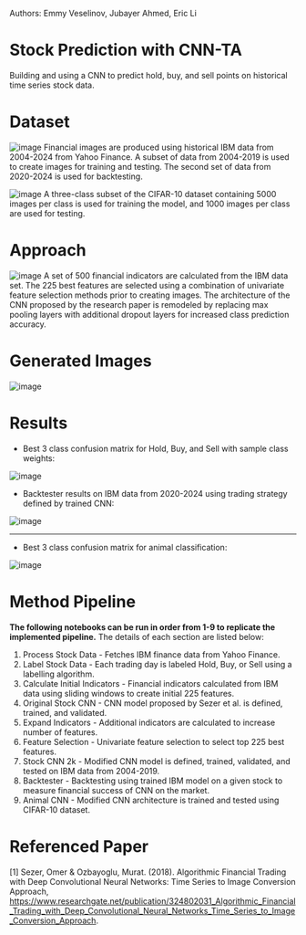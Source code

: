 Authors: Emmy Veselinov, Jubayer Ahmed, Eric Li
# Stock Prediction with CNN-TA

Building and using a CNN to predict hold, buy, and sell points on historical time series stock data.

# Dataset
![image](https://github.com/emmyvese12/CNN-stock-prediction/assets/66185881/1cadfd0d-c506-492d-8884-7d25e983e754)
Financial images are produced using historical IBM data from 2004-2024 from Yahoo Finance. A subset of data from 2004-2019 is used to create images for training and testing. The second set of data from 2020-2024 is used for backtesting.

![image](https://github.com/emmyvese12/CNN-stock-prediction/assets/66185881/fe7f8ecd-549f-41e6-866d-ca1e5415ca0a)
A three-class subset of the CIFAR-10 dataset containing 5000 images per class is used for training the model, and 1000 images per class are used for testing.

# Approach
![image](https://github.com/emmyvese12/CNN-stock-prediction/assets/66185881/15d58a2d-9f30-4b06-99f1-9c481a5d64f6)
A set of 500 financial indicators are calculated from the IBM data set. The 225 best features are selected using a combination of univariate feature selection methods prior to creating images. The architecture of the CNN proposed by the research paper is remodeled by replacing max pooling layers with additional dropout layers for increased class prediction accuracy. 

# Generated Images
![image](https://github.com/emmyvese12/CNN-stock-prediction/assets/66185881/2cb4844e-887c-436d-9919-9afb974dbd66)

# Results
- Best 3 class confusion matrix for Hold, Buy, and Sell with sample class weights:

![image](https://github.com/emmyvese12/CNN-stock-prediction/assets/66185881/280476ac-c046-4cb2-a1e4-219f6cded86d)

- Backtester results on IBM data from 2020-2024 using trading strategy defined by trained CNN:

![image](https://github.com/emmyvese12/CNN-stock-prediction/assets/66185881/77bcdeb8-4276-466b-869b-de6b30eee952)

---
- Best 3 class confusion matrix for animal classification:

![image](https://github.com/emmyvese12/CNN-stock-prediction/assets/66185881/14ae6150-b328-460a-82da-5af5259b4503)
  
# Method Pipeline
**The following notebooks can be run in order from 1-9 to replicate the implemented pipeline.** The details of each section are listed below:

1. Process Stock Data - Fetches IBM finance data from Yahoo Finance.
2. Label Stock Data - Each trading day is labeled Hold, Buy, or Sell using a labelling algorithm.
3. Calculate Initial Indicators - Financial indicators calculated from IBM data using sliding windows to create initial 225 features.  
4. Original Stock CNN - CNN model proposed by Sezer et al. is defined, trained, and validated.
5. Expand Indicators - Additional indicators are calculated to increase number of features.
6. Feature Selection - Univariate feature selection to select top 225 best features.
7. Stock CNN 2k - Modified CNN model is defined, trained, validated, and tested on IBM data from 2004-2019.
8. Backtester - Backtesting using trained IBM model on a given stock to measure financial success of CNN on the market.
10. Animal CNN - Modified CNN architecture is trained and tested using CIFAR-10 dataset.

# Referenced Paper
[1] Sezer, Omer & Ozbayoglu, Murat. (2018). Algorithmic Financial Trading with Deep Convolutional Neural Networks: Time Series to Image Conversion Approach, https://www.researchgate.net/publication/324802031_Algorithmic_Financial_Trading_with_Deep_Convolutional_Neural_Networks_Time_Series_to_Image_Conversion_Approach.
